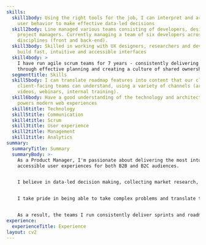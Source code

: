 ```yaml
---
skills:
  skill1body: Using the right tools for the job, I can interpret and articulate
    user behavior to make effective data-led decisions
  skill2body: Line managed various teams consisting of developers, designers and
    project managers. Currently managing a team of six developers across various
    disciplines (front and back-end).
  skill3body: Skilled in working with UX designers, researchers and developers to
    build fast, intuitive and accessible interfaces
  skill4body: >
    I have run agile scrum teams for 7 years - consistently delivering sprints
    through effective planning and creating a culture of shared ownership.
  segmenttitle: Skills
  skill5body: I can translate roadmap features into content that our clients and
    client-facing teams can understand, using a variety of channels (articles,
    videos, webinars, internal training).
  skill6body: Have a good understanding of the technology and architecture that
    powers modern web experiences
  skill6title: Technology
  skill5title: Communication
  skill4title: Scrum
  skill3title: User experience
  skill2title: Management
  skill1title: Analytics
summary:
  summaryTitle: Summary
  summaryBody: >-
    As a Product Manager, I'm passionate about delivering the most intuitive and
    accessible user experiences for both B2B and B2C audiences.


    I believe in data-led decision making, collecting market research, user testing and analytics to build and then iterate on a product.


    I take pride in being able to take complex problems and translate them into simple concepts that my team can deliver and our clients can understand. 


    As a result, the teams I run consistently deliver sprints and roadmap features through clear communication, effective planning and a culture of shared ownership.
experience: 
  experienceTitle: Experience
layout: cv2
---
```

